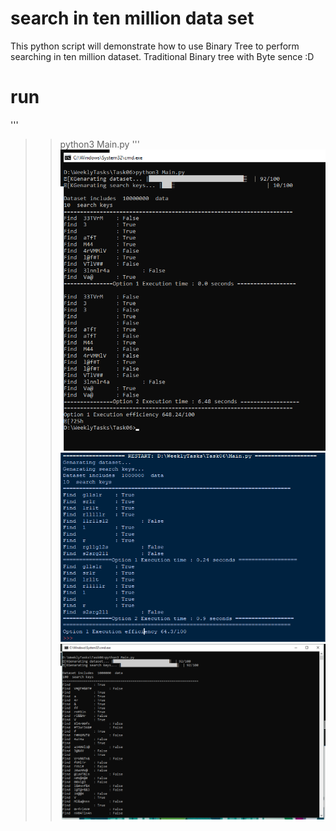 # search in ten million data set
This python script will demonstrate how to use Binary Tree to perform searching in ten million dataset. Traditional Binary tree with Byte sence :D

# run 
'''
>> python3 Main.py
'''
![Ten Million Data set](https://github.com/asirihewage/search-in-ten-million-data-set/blob/master/screenshots/10%20million%20data.png)
![IDLE](https://github.com/asirihewage/search-in-ten-million-data-set/blob/master/screenshots/pythonIDLE.png)
![CMD](https://github.com/asirihewage/search-in-ten-million-data-set/blob/master/screenshots/CMD.png)
